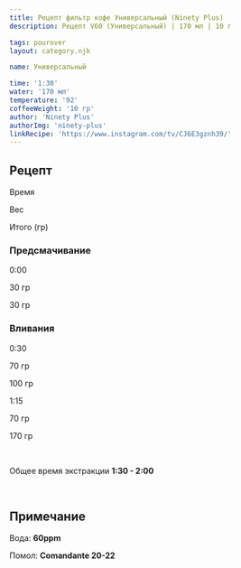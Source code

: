 ```yaml
---
title: Рецепт фильтр кофе Универсальный (Ninety Plus)
description: Рецепт V60 (Универсальный) | 170 мл | 10 г

tags: pourover
layout: category.njk

name: Универсальный

time: '1:30'
water: '170 мл'
temperature: '92'
coffeeWeight: '10 гр'
author: 'Ninety Plus'
authorImg: 'ninety-plus'
linkRecipe: 'https://www.instagram.com/tv/CJ6E3gznh39/'
---
```


## Рецепт


<div class="time-line">

Время

Вес

Итого (гр)

</div>

### Предсмачивание

<div class="time-line">

0:00

30 гр

30 гр

</div>


### Вливания

<div class="time-line">

0:30

70 гр

100 гр

</div>

<div class="time-line">

1:15

70 гр

170 гр

</div>
<br>

Общее время экстракции __1:30 - 2:00__

<br>
<div class="info-warm">

## Примечание

Вода: __60ppm__

Помол: __Сomandante 20-22__
</div>


